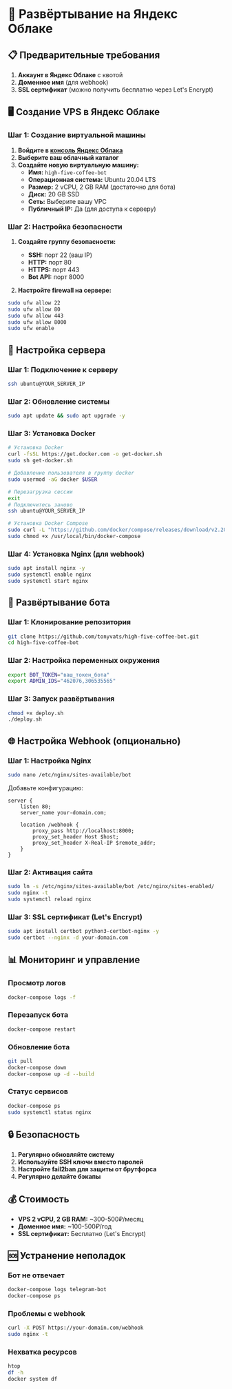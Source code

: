 # 🚀 Развёртывание на Яндекс Облаке

## 📋 Предварительные требования

1. **Аккаунт в Яндекс Облаке** с квотой
2. **Доменное имя** (для webhook)
3. **SSL сертификат** (можно получить бесплатно через Let's Encrypt)

## 🖥 Создание VPS в Яндекс Облаке

### Шаг 1: Создание виртуальной машины

1. **Войдите в [консоль Яндекс Облака](https://console.cloud.yandex.ru/)**
2. **Выберите ваш облачный каталог**
3. **Создайте новую виртуальную машину:**
   - **Имя:** `high-five-coffee-bot`
   - **Операционная система:** Ubuntu 20.04 LTS
   - **Размер:** 2 vCPU, 2 GB RAM (достаточно для бота)
   - **Диск:** 20 GB SSD
   - **Сеть:** Выберите вашу VPC
   - **Публичный IP:** Да (для доступа к серверу)

### Шаг 2: Настройка безопасности

1. **Создайте группу безопасности:**
   - **SSH:** порт 22 (ваш IP)
   - **HTTP:** порт 80
   - **HTTPS:** порт 443
   - **Bot API:** порт 8000

2. **Настройте firewall на сервере:**
```bash
sudo ufw allow 22
sudo ufw allow 80
sudo ufw allow 443
sudo ufw allow 8000
sudo ufw enable
```

## 🔧 Настройка сервера

### Шаг 1: Подключение к серверу
```bash
ssh ubuntu@YOUR_SERVER_IP
```

### Шаг 2: Обновление системы
```bash
sudo apt update && sudo apt upgrade -y
```

### Шаг 3: Установка Docker
```bash
# Установка Docker
curl -fsSL https://get.docker.com -o get-docker.sh
sudo sh get-docker.sh

# Добавление пользователя в группу docker
sudo usermod -aG docker $USER

# Перезагрузка сессии
exit
# Подключитесь заново
ssh ubuntu@YOUR_SERVER_IP

# Установка Docker Compose
sudo curl -L "https://github.com/docker/compose/releases/download/v2.20.0/docker-compose-$(uname -s)-$(uname -m)" -o /usr/local/bin/docker-compose
sudo chmod +x /usr/local/bin/docker-compose
```

### Шаг 4: Установка Nginx (для webhook)
```bash
sudo apt install nginx -y
sudo systemctl enable nginx
sudo systemctl start nginx
```

## 📁 Развёртывание бота

### Шаг 1: Клонирование репозитория
```bash
git clone https://github.com/tonyvats/high-five-coffee-bot.git
cd high-five-coffee-bot
```

### Шаг 2: Настройка переменных окружения
```bash
export BOT_TOKEN="ваш_токен_бота"
export ADMIN_IDS="462076,306535565"
```

### Шаг 3: Запуск развёртывания
```bash
chmod +x deploy.sh
./deploy.sh
```

## 🌐 Настройка Webhook (опционально)

### Шаг 1: Настройка Nginx
```bash
sudo nano /etc/nginx/sites-available/bot
```

Добавьте конфигурацию:
```nginx
server {
    listen 80;
    server_name your-domain.com;
    
    location /webhook {
        proxy_pass http://localhost:8000;
        proxy_set_header Host $host;
        proxy_set_header X-Real-IP $remote_addr;
    }
}
```

### Шаг 2: Активация сайта
```bash
sudo ln -s /etc/nginx/sites-available/bot /etc/nginx/sites-enabled/
sudo nginx -t
sudo systemctl reload nginx
```

### Шаг 3: SSL сертификат (Let's Encrypt)
```bash
sudo apt install certbot python3-certbot-nginx -y
sudo certbot --nginx -d your-domain.com
```

## 📊 Мониторинг и управление

### Просмотр логов
```bash
docker-compose logs -f
```

### Перезапуск бота
```bash
docker-compose restart
```

### Обновление бота
```bash
git pull
docker-compose down
docker-compose up -d --build
```

### Статус сервисов
```bash
docker-compose ps
sudo systemctl status nginx
```

## 🔒 Безопасность

1. **Регулярно обновляйте систему**
2. **Используйте SSH ключи вместо паролей**
3. **Настройте fail2ban для защиты от брутфорса**
4. **Регулярно делайте бэкапы**

## 💰 Стоимость

- **VPS 2 vCPU, 2 GB RAM:** ~300-500₽/месяц
- **Доменное имя:** ~100-500₽/год
- **SSL сертификат:** Бесплатно (Let's Encrypt)

## 🆘 Устранение неполадок

### Бот не отвечает
```bash
docker-compose logs telegram-bot
docker-compose ps
```

### Проблемы с webhook
```bash
curl -X POST https://your-domain.com/webhook
sudo nginx -t
```

### Нехватка ресурсов
```bash
htop
df -h
docker system df
```
